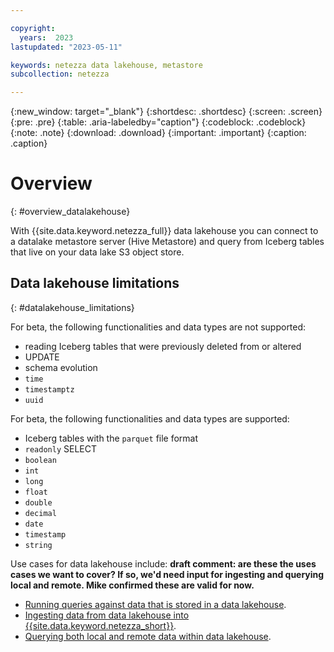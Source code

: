 ```yaml
---

copyright:
  years:  2023
lastupdated: "2023-05-11"

keywords: netezza data lakehouse, metastore
subcollection: netezza

---
```


{:new_window: target="_blank"}
{:shortdesc: .shortdesc}
{:screen: .screen}
{:pre: .pre}
{:table: .aria-labeledby="caption"}
{:codeblock: .codeblock}
{:note: .note}
{:download: .download}
{:important: .important}
{:caption: .caption}

# Overview
{: #overview_datalakehouse}

With {{site.data.keyword.netezza_full}} data lakehouse you can connect to a datalake metastore server (Hive Metastore) and query from Iceberg tables that live on your data lake S3 object store.

## Data lakehouse limitations
{: #datalakehouse_limitations}

For beta, the following functionalities and data types are not supported:

- reading Iceberg tables that were previously deleted from or altered
- UPDATE
- schema evolution
- `time`
- `timestamptz`
- `uuid`


For beta, the following functionalities and data types are supported:

- Iceberg tables with the `parquet` file format
- `readonly` SELECT
- `boolean`
- `int`
- `long`
- `float`
- `double`
- `decimal`
- `date`
- `timestamp`
- `string`

Use cases for data lakehouse include: **draft comment: are these the uses cases we want to cover? If so, we'd need input for ingesting and querying local and remote. Mike confirmed these are valid for now.**

- [Running queries against data that is stored in a data lakehouse](/docs/netezza?topic=netezza-querying_datalakehouse).
- [Ingesting data from data lakehouse into {{site.data.keyword.netezza_short}}](/docs/netezza?topic=netezza-ingest_datalakehouse).
- [Querying both local and remote data within data lakehouse](/docs/netezza?topic=netezza-merging_datalakehouse).
